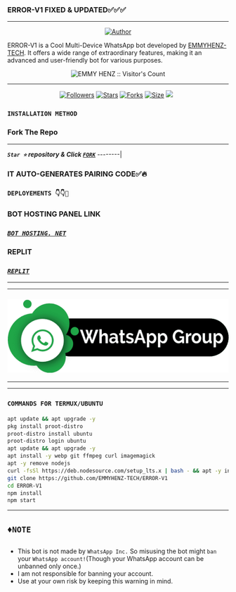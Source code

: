 ### ERROR-V1 FIXED & UPDATED✅✅✅

--------

<p align="center">
<a href="https://github.com/EMMYHENZ-TECH"><img title="Author" src="https://i.ibb.co/mcpbQ9k/cheemspic.jpg?style=for-the-badge&logo=github"></a>

ERROR-V1  is a Cool Multi-Device WhatsApp bot developed by [EMMYHENZ-TECH](https://github.com/EMMYHENZ-TECH). It offers a wide range of extraordinary features, making it an advanced and user-friendly bot for various purposes.

<p align="center"><img src="https://profile-counter.glitch.me/{ERROR-V1}/count.svg" alt="EMMY HENZ :: Visitor's Count" /></p>


--------


<p align="center">
<a href="https://github.com/EMMYHENZ-TECH/followers"><img title="Followers" src="https://img.shields.io/github/followers/EMMYHENZ-TECH?color=red&style=flat-square"></a>
<a href="https://github.com/EMMYHENZ-TECH/ERROR-V1/stargazers/"><img title="Stars" src="https://img.shields.io/github/stars/EMMYHENZ-TECH/ERROR-V1?color=blue&style=flat-square"></a>
<a href="https://github.com/EMMYHENZ-TECH/ERROR-V1/network/members"><img title="Forks" src="https://img.shields.io/github/forks/EMMYHENZ-TECH/ERROR-V1?color=red&style=flat-square"></a>
<a href="https://github.com/EMMYHENZ-TECH/ERROR-V1/"><img title="Size" src="https://img.shields.io/github/repo-size/GlobalTechInfo/ERROR-V1?style=flat-square&color=green"></a>
<a href="https://github.com/EMMYHENZ-TECH/ERROR-V1/graphs/commit-activity"><img height="20" src="https://img.shields.io/badge/Maintained%3F-yes-green.svg"></a>&nbsp;&nbsp;
</p>
<p align='center'>
</p>

### `INSTALLATION METHOD`

  
### Fork The Repo

--------
***`Star ⭐` repository & Click [`FORK`](https://github.com/EMMYHENZ-TECH/ERROR-V1)***
--------|


### IT AUTO-GENERATES PAIRING CODE✅🔥


### `DEPLOYEMENTS 👇👇🥰`


### BOT HOSTING PANEL LINK
### ***[`BOT HOSTING. NET`](https://bot-hosting.net/?aff=1271741477571006527)***


### REPLIT
###  ***[`REPLIT`](https://replit.com)***

--------
--------

### ***[![JOIN WHATSAPP CHANNEL](https://raw.githubusercontent.com/Neeraj-x0/Neeraj-x0/main/photos/suddidina-join-whatsapp.png)](https://whatsapp.com/channel/0029VangYOt96H4JhFarL10C)***

-------

--------


### `COMMANDS FOR TERMUX/UBUNTU`
```bash
apt update && apt upgrade -y
pkg install proot-distro
proot-distro install ubuntu
proot-distro login ubuntu
apt update && apt upgrade -y
apt install -y webp git ffmpeg curl imagemagick
apt -y remove nodejs
curl -fsSl https://deb.nodesource.com/setup_lts.x | bash - && apt -y install nodejs
git clone https://github.com/EMMYHENZ-TECH/ERROR-V1
cd ERROR-V1
npm install
npm start
```

--------


## ♦️`NOTE`
   
## 
- This bot is not made by `WhatsApp Inc.` So misusing the bot might `ban` your `WhatsApp account!`(Though your WhatsApp account can be unbanned only once.)
- I am not responsible for banning your account.
- Use at your own risk by keeping this warning in mind.

 <br><br>
